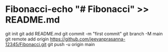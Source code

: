 # Fibonacci-echo "# Fibonacci" >> README.md
git init
git add README.md
git commit -m "first commit"
git branch -M main
git remote add origin https://github.com/jeevanprasanna-12345/Fibonacci.git
git push -u origin main
